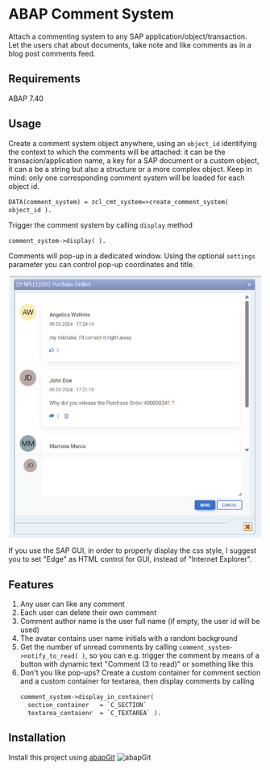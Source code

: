 # ABAP Comment System

Attach a commenting system to any SAP application/object/transaction. <BR />
Let the users chat about documents, take note and like comments as in a blog post comments feed.

## Requirements
ABAP 7.40

## Usage
Create a comment system object anywhere, using an `object_id` identifying the context to which the comments will be attached: it can be the transacion/application name, a key for a SAP document or a custom object,
it can a be a string but also a structure or a more complex object. Keep in mind: only one corresponding comment system will be loaded for each object id.

```abap
DATA(comment_system) = zcl_cmt_system=>create_comment_system( object_id ).
```

Trigger the comment system by calling `display` method

```abap
comment_system->display( ).
```

Comments will pop-up in a dedicated window. Using the optional `settings` parameter you can control pop-up coordinates and title.

<p align="center"><img src="/docs/ex1.png" width="500"></p>

If you use the SAP GUI, in order to properly display the css style, I suggest you to set "Edge" as HTML control for GUI, instead of "Internet Explorer".

## Features
1. Any user can like any comment
2. Each user can delete their own comment
3. Comment author name is the user full name (if empty, the user id will be used)
4. The avatar contains user name initials with a random background
5. Get the number of unread comments by calling `comment_system->notify_to_read( )`, so you can e.g. trigger the comment by means of a button with dynamic text "Comment (3 to read)" or something like this
6. Don't you like pop-ups? Create a custom container for comment section and a custom container for textarea, then display comments by calling
   ```abap
   comment_system->display_in_container(
     section_container   = `C_SECTION`
     textarea_contaienr  = `C_TEXTAREA` ).
   ```
   
   
## Installation
Install this project using [abapGit](https://abapgit.org/) ![abapGit](https://docs.abapgit.org/img/favicon.png)
